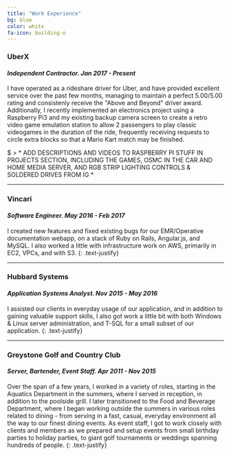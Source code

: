 ```yaml
---
title: "Work Experience"
bg: blue
color: white
fa-icon: building-o
---
```


### UberX
#### *Independent Contractor. Jan 2017 - Present*

I have operated as a rideshare driver for Uber, and have provided excellent service over the past few months, managing to maintain a perfect 5.00/5.00 rating and consistenly receive the "Above and Beyond" driver award. Additionally, I recently implemented an electronics project using a Raspberry Pi3 and my existing backup camera screen to create a retro video game emulation station to allow 2 passengers to play classic videogames in the duration of the ride, frequently receiving requests to circle extra blocks so that a Mario Kart match may be finished. 

$ > * ADD DESCRIPTIONS AND VIDEOS TO RASPBERRY PI STUFF IN PROJECTS SECTION, INCLUDING THE GAMES, OSMC IN THE CAR AND HOME MEDIA SERVER, AND RGB STRIP LIGHTING CONTROLS & SOLDERED DRIVES FROM IG *

---


### **Vincari**
#### *Software Engineer. May 2016 - Feb 2017*

I created new features and fixed existing bugs for our EMR/Operative documentation webapp, on a stack of Ruby on Rails, Angular.js, and MySQL. I also worked a little with infrastructure work on AWS, primarily in EC2, VPCs, and with S3.
{: .text-justify}

---


### **Hubbard Systems**
#### *Application Systems Analyst. Nov 2015 - May 2016*

I assisted our clients in everyday usage of our application, and in addition to gaining valuable support skills, I also got work a little bit with both Windows & Linux server administration, and T-SQL for a small subset of our application.
{: .text-justify}

---

### **Greystone Golf and Country Club**
#### *Server, Bartender, Event Staff. Apr 2011 - Nov 2015*

Over the span of a few years, I worked in a variety of roles, starting in the Aquatics Department in the summers, where I served in reception, in addition to the poolside grill. I later transitioned to the Food and Beverage Department, where I began working outside the summers in various roles related to dining - from serving in a fast, casual, everyday environment all the way to our finest dining events. As event staff, I got to work closely with clients and members as we prepared and setup events from small birthday parties to holiday parties, to giant golf tournaments or weddings spanning hundreds of people.
 {: .text-justify}
